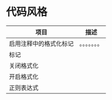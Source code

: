 # 代码风格


|项目|描述|
|---|---|
|启用注释中的格式化标记|。。。。。。。|
|<span id="标记">标记</span>||
|关闭格式化| |
|开启格式化| |
|正则表达式| |

